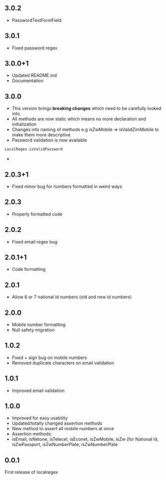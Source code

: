## 3.0.2
* PasswordTextFormField

## 3.0.1
* Fixed password regex

## 3.0.0+1
* Updated README.md
* Documentation


## 3.0.0
* This version brings **breaking changes** which need to be carefully looked into.
* All methods are now static which means no more declaration and initialization
* Changes into naming of methods e.g isZwMobile => isValidZimMobile to make them more descriptive
* Password validation is now available
```dart
LocalRegex.isValidPassword
```
*

## 2.0.3+1
* Fixed minor bug for numbers formatted in weird ways

## 2.0.3
* Properly formatted code

## 2.0.2
* Fixed email regex bug

## 2.0.1+1
* Code formatting

## 2.0.1
* Allow 6 or 7 national id numbers (old and new id numbers)

## 2.0.0
* Mobile number formatting
* Null safety migration

## 1.0.2
* Fixed + sign bug on mobile numbers
* Removed duplicate characters on email validation

## 1.0.1
* Improved email validation

## 1.0.0
* Improved for easy usability
* Updated/totally changed assertion methods
* New method to assert all mobile numbers at once
* Assertion methods:
* isEmail, isNetone, isTelecel, isEconet, isZwMobile, isZw (for National Id, isZwPassport, isZwNumberPlate, isZwNumberPlate

## 0.0.1
First release of localregex














